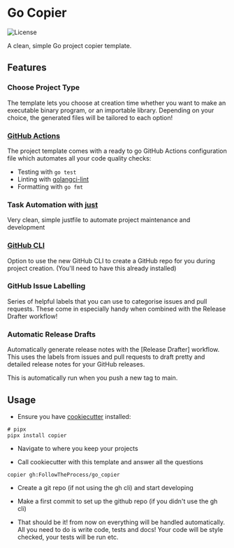 # Go Copier

![License](https://img.shields.io/github/license/FollowTheProcess/go_copier.svg)

A clean, simple Go project copier template.

## Features

### Choose Project Type

The template lets you choose at creation time whether you want to make an executable binary program, or an importable library. Depending on your choice, the generated files will be tailored to each option!

### [GitHub Actions]

The project template comes with a ready to go GitHub Actions configuration file which automates all your code quality checks:

* Testing with `go test`
* Linting with [golangci-lint]
* Formatting with `go fmt`

### Task Automation with [just]

Very clean, simple justfile to automate project maintenance and development

### [GitHub CLI]

Option to use the new GitHub CLI to create a GitHub repo for you during project creation. (You'll need to have this already installed)

### GitHub Issue Labelling

Series of helpful labels that you can use to categorise issues and pull requests. These come in especially handy when combined with the Release Drafter workflow!

### Automatic Release Drafts

Automatically generate release notes with the [Release Drafter] workflow. This uses the labels from issues and pull requests to draft pretty and detailed release notes for your GitHub releases.

This is automatically run when you push a new tag to main.

## Usage

* Ensure you have [cookiecutter] installed:

``` shell
# pipx
pipx install copier
```

* Navigate to where you keep your projects

* Call cookiecutter with this template and answer all the questions

``` shell
copier gh:FollowTheProcess/go_copier
```

* Create a git repo (if not using the gh cli) and start developing

* Make a first commit to set up the github repo (if you didn't use the gh cli)

* That should be it! from now on everything will be handled automatically. All you need to do is write code, tests and docs! Your code will be style checked, your tests will be run etc.

[GitHub actions]: https://docs.github.com/en/free-pro-team@latest/actions
[GitHub CLI]: https://cli.github.com
[golangci-lint]: https://golangci-lint.run
[FollowTheProcess/go_cli]: https://github.com/FollowTheProcess/go_cli
[just]: https://github.com/casey/just
[cookiecutter]: https://github.com/cookiecutter/cookiecutter
